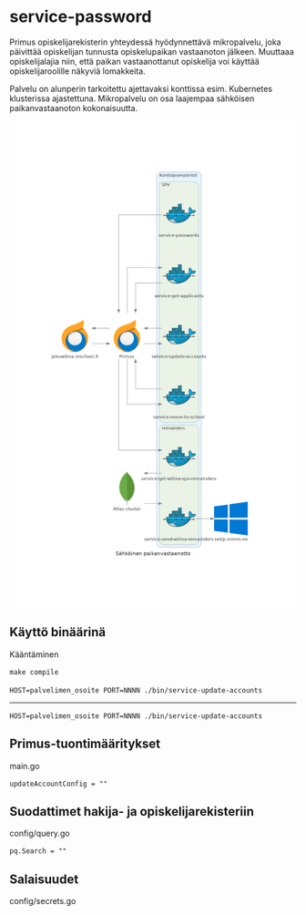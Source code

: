 # service-password

Primus opiskelijarekisterin yhteydessä hyödynnettävä mikropalvelu, joka päivittää opiskelijan tunnusta opiskelupaikan vastaanoton jälkeen. Muuttaaa opiskelijalajia niin, että paikan vastaanottanut opiskelija voi käyttää opiskelijaroolille näkyviä lomakkeita.

Palvelu on alunperin tarkoitettu ajettavaksi konttissa esim. Kubernetes klusterissa ajastettuna. Mikropalvelu on osa laajempaa sähköisen paikanvastaanoton kokonaisuutta.

![kaavio](images/sähköinen_paikanvastaanotto.png)

## Käyttö binäärinä

Kääntäminen

    make compile

    HOST=palvelimen_osoite PORT=NNNN ./bin/service-update-accounts
---
    HOST=palvelimen_osoite PORT=NNNN ./bin/service-update-accounts


## Primus-tuontimääritykset

main.go

    updateAccountConfig = ""

## Suodattimet hakija- ja opiskelijarekisteriin

config/query.go

    pq.Search = ""

## Salaisuudet

config/secrets.go